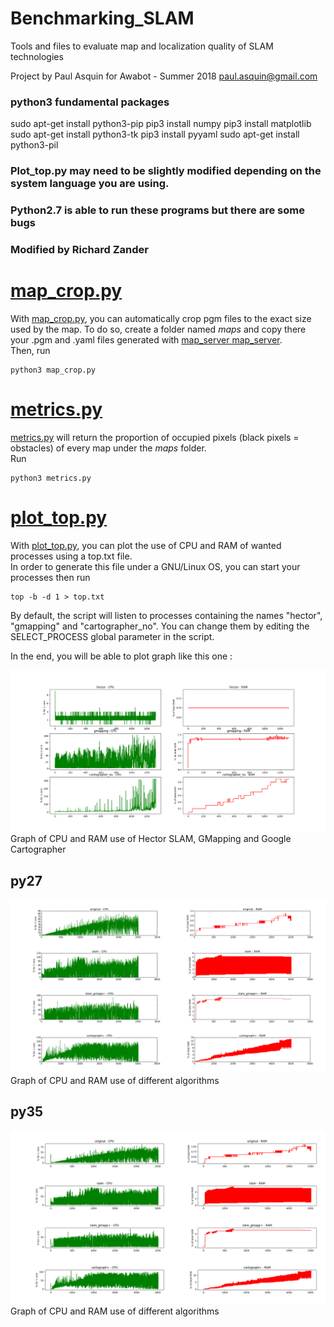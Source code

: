 # Benchmarking_SLAM

Tools and files to evaluate map and localization quality of SLAM technologies

Project by Paul Asquin for Awabot - Summer 2018 paul.asquin@gmail.com

### python3 fundamental packages
sudo apt-get install python3-pip
pip3 install numpy
pip3 install matplotlib
sudo apt-get install python3-tk
pip3 install pyyaml
sudo apt-get install python3-pil
### Plot_top.py may need to be slightly modified depending on the system language you are using.
### Python2.7 is able to run these programs but there are some bugs
### Modified by Richard Zander 

# [map_crop.py](map_crop.py)  

With [map_crop.py](map_crop.py), you can automatically crop pgm files to the exact size used by the map.
To do so, create a folder named _maps_ and copy there your .pgm and .yaml files generated with [map_server map_server](http://wiki.ros.org/map_server#map_saver).  
Then, run 
```
python3 map_crop.py
```

# [metrics.py](metrics.py)

[metrics.py](metrics.py) will return the proportion of occupied pixels (black pixels = obstacles) of every map under the _maps_ folder.  
Run  
```
python3 metrics.py
```

# [plot_top.py](plot_top.py)

With [plot_top.py](plot_top.py), you can plot the use of CPU and RAM of wanted processes using a top.txt file.  
In order to generate this file under a GNU/Linux OS, you can start your processes then run 
```
top -b -d 1 > top.txt
```   

By default, the script will listen to processes containing the names "hector", "gmapping" and "cartographer_no". 
You can change them by editing the SELECT_PROCESS global parameter in the script.  

In the end, you will be able to plot graph like this one : 

![Graph clean benchmarking](docs/clean_benchmarking_load.png)
Graph of CPU and RAM use of Hector SLAM, GMapping and Google Cartographer

## py27
![py27](docs/py27.png)
Graph of CPU and RAM use of different algorithms
## py35
![py35](docs/py35.png)
Graph of CPU and RAM use of different algorithms
